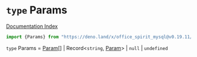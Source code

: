 # `type` Params

[Documentation Index](../README.md)

```ts
import {Params} from "https://deno.land/x/office_spirit_mysql@v0.19.11/mod.ts"
```

`type` Params = [Param](../type.Param/README.md)\[] | Record\<`string`, [Param](../type.Param/README.md)> | `null` | `undefined`